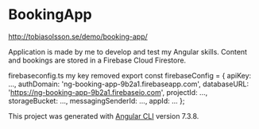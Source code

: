# BookingApp
http://tobiasolsson.se/demo/booking-app/

Application is made by me to develop and test my Angular skills.
Content and bookings are stored in a Firebase Cloud Firestore.

firebaseconfig.ts my key removed
export const firebaseConfig = {
    apiKey: ...,
    authDomain: 'ng-booking-app-9b2a1.firebaseapp.com',
    databaseURL: 'https://ng-booking-app-9b2a1.firebaseio.com',
    projectId: ...,
    storageBucket: ...,
    messagingSenderId: ...,
    appId: ...
}; 

This project was generated with [Angular CLI](https://github.com/angular/angular-cli) version 7.3.8.
